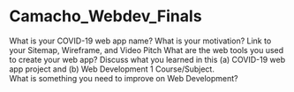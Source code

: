# Camacho_Webdev_Finals
What is your COVID-19 web app name?
What is your motivation?
Link to your Sitemap, Wireframe, and Video Pitch
What are the web tools you used to create your web app?
Discuss what you learned in this (a) COVID-19 web app project and (b) Web Development 1 Course/Subject.  
What is something you need to improve on Web Development?
